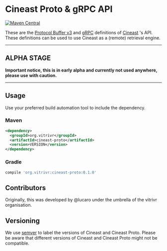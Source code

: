 # Cineast Proto & gRPC API

[![Maven Central](https://img.shields.io/maven-central/v/org.vitrivr/cineast-proto.svg?label=Maven%20Central)](https://search.maven.org/search?q=g:%22org.vitrivr%22%20AND%20a:%22cineast-proto%22)

These are the [Protocol Buffer v3](https://developers.google.com/protocol-buffers/docs/proto3) and [gRPC](https://grpc.io/) definitions
of [Cineast](https://github.com/vitrivr/cineast) 's API.
These definitions can be used to use Cineast as a (remote) retrieval engine.


---
## ALPHA STAGE

**Important notice, this is in early alpha and currently not used anywhere, please use with caution.**

---

## Usage

Use your preferred build automation tool to include the dependency.

### Maven

```xml
<dependency>
  <groupId>org.vitrivr</groupId>
  <artifactId>cineast-proto</artifactId>
  <version>VERSION</version>
</dependency>
```

### Gradle

```groovy
compile 'org.vitrivr:cineast-proto:0.1.0'
```


## Contributors

Originally, this was developed by @lucaro under the umbrella of the vitrivr organisation.

## Versioning

We use [semver](https://semver.org) to label the versions of Cineast and Cineast Proto.
Please be aware that different versions of Cineast and Cineast Proto might not be compatible.